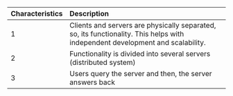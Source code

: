 | Characteristics       | Description         | 
| --------------------- |:------------------- | 
| 1     | Clients and servers are physically separated, so, its functionality. This helps with independent development and scalability.     |
| 2     | Functionality is divided into several servers (distributed system)                                                                |
| 3     | Users query the server and then, the server answers back  |